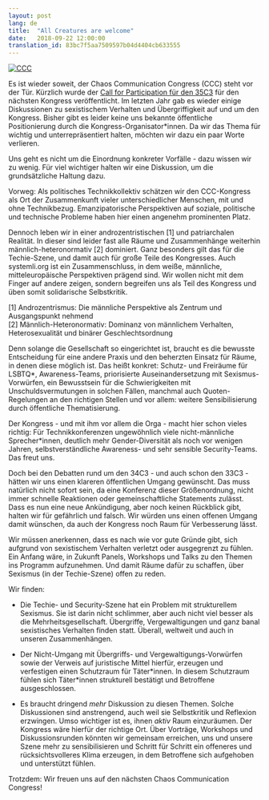 ```yaml
---
layout: post
lang: de
title:  "All Creatures are welcome"
date:   2018-09-22 12:00:00
translation_id: 83bc7f5aa7509597b04d4404cb633555
---
```


[![CCC](/assets/img/ccc.jpg)](/assets/img/ccc.jpg)

Es ist wieder soweit, der Chaos Communication Congress (CCC) steht vor der Tür. Kürzlich wurde der [Call for Participation für den 35C3](https://events.ccc.de/2018/09/11/35c3-call-for-participation-und-leitfaden-zur-einreichung/) für den nächsten Kongress veröffentlicht.
Im letzten Jahr gab es wieder einige Diskussionen zu sexistischem Verhalten und Übergriffigkeit auf und um den Kongress.
Bisher gibt es leider keine uns bekannte öffentliche Positionierung durch die Kongress-Organisator\*innen.
Da wir das Thema für wichtig und unterrepräsentiert halten, möchten wir dazu ein paar Worte verlieren.

<!--more-->

Uns geht es nicht um die Einordnung konkreter Vorfälle - dazu wissen wir zu wenig. Für viel wichtiger
halten wir eine Diskussion, um die grundsätzliche Haltung dazu.

Vorweg: Als politisches Technikkollektiv schätzen wir den CCC-Kongress als Ort der Zusammenkunft vieler
unterschiedlicher Menschen, mit und ohne Technikbezug. Emanzipatorische Perspektiven auf
soziale, politische und technische Probleme haben hier einen angenehm prominenten Platz.


Dennoch leben wir in einer androzentristischen [1] und patriarchalen Realität. In dieser sind leider fast alle
Räume und Zusammenhänge weiterhin männlich-heteronormativ [2] dominiert. Ganz besonders gilt das für die Techie-Szene, und damit auch für große Teile des Kongresses.
Auch systemli.org ist ein Zusammenschluss, in dem weiße, männliche, mitteleuropäische Perspektiven prägend sind.
Wir wollen nicht mit dem Finger auf andere zeigen, sondern begreifen uns als Teil des Kongress und üben somit solidarische Selbstkritik.

[1] Androzentrismus: Die männliche Perspektive als Zentrum und Ausgangspunkt nehmend  
[2] Männlich-Heteronormativ: Dominanz von männlichem Verhalten, Heterosexualität und binärer Geschlechtsordnung

Denn solange die Gesellschaft so eingerichtet ist, braucht es die bewusste
Entscheidung für eine andere Praxis und den beherzten Einsatz für Räume, in denen diese möglich ist.
Das heißt konkret: Schutz- und Freiräume für LSBTQ\*, Awareness-Teams, priorisierte Auseinandersetzung mit Sexismus-Vorwürfen, ein Bewusstsein für die Schwierigkeiten mit Unschuldsvermutungen
in solchen Fällen, manchmal auch Quoten-Regelungen an den richtigen Stellen und vor
allem: weitere Sensibilisierung durch öffentliche Thematisierung.

Der Kongress - und mit ihm vor allem die Orga - macht hier schon vieles richtig: Für Technikkonferenzen ungewöhnlich viele nicht-männliche Sprecher\*innen, deutlich mehr Gender-Diversität als noch vor wenigen Jahren, selbstverständliche Awareness- und sehr sensible Security-Teams. Das freut uns.

Doch bei den Debatten rund um den 34C3 - und auch schon den 33C3 - hätten wir uns einen klareren öffentlichen Umgang gewünscht. Das muss natürlich nicht sofort sein, da eine Konferenz dieser Größenordnung, nicht immer schnelle Reaktionen oder gemeinschaftliche Statements zulässt.
Dass es nun eine neue Ankündigung, aber noch keinen Rückblick gibt, halten wir für gefährlich und falsch.
Wir würden uns einen offenen Umgang damit wünschen, da auch der Kongress noch Raum für Verbesserung lässt.

Wir müssen anerkennen, dass es nach wie vor gute Gründe gibt, sich aufgrund von
sexistischem Verhalten verletzt oder ausgegrenzt zu fühlen.
Ein Anfang wäre, in Zukunft Panels, Workshops und Talks zu den Themen ins Programm aufzunehmen. Und
damit Räume dafür zu schaffen, über Sexismus (in der Techie-Szene) offen zu reden.

Wir finden:

* Die Techie- und Security-Szene hat ein Problem mit strukturellem Sexismus. Sie ist darin nicht schlimmer,
  aber auch nicht viel besser als die Mehrheitsgesellschaft. Übergriffe, Vergewaltigungen und ganz banal
  sexistisches Verhalten finden statt. Überall, weltweit und auch in unseren Zusammenhängen.

* Der Nicht-Umgang mit Übergriffs- und Vergewaltigungs-Vorwürfen sowie der Verweis auf juristische Mittel
  hierfür, erzeugen und verfestigen einen Schutzraum für Täter\*innen. In diesem Schutzraum fühlen sich Täter\*innen strukturell bestätigt und Betroffene ausgeschlossen.

* Es braucht dringend *mehr* Diskussion zu diesen Themen. Solche Diskussionen sind anstrengend, auch weil sie Selbstkritik und Reflexion erzwingen. Umso wichtiger ist es, ihnen *aktiv* Raum einzuräumen. Der Kongress wäre hierfür der richtige Ort. Über Vorträge, Workshops und Diskussionsrunden könnten wir gemeinsam erreichen, uns und unsere Szene mehr zu sensibilisieren und Schritt für Schritt ein offeneres und rücksichtsvolleres Klima erzeugen, in dem Betroffene sich aufgehoben und unterstützt fühlen.

Trotzdem: Wir freuen uns auf den nächsten Chaos Communication Congress!
